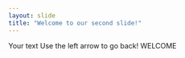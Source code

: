 ```yaml
---
layout: slide
title: "Welcome to our second slide!"
---
```

Your text
Use the left arrow to go back!
WELCOME
